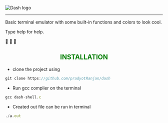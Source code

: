 ![Dash logo](https://github.com/pradyotRanjan/dash/raw/main/DASH%20LOGO.png)                                                 

---

Basic terminal emulator with some built-in functions and colors to look cool.

Type help for help.

🐚 🐚 🐚


**<h2 align="center" style="color:green">INSTALLATION</h1>**
- clone the project using 
```js 
git clone https://github.com/pradyotRanjan/dash
```

- Run gcc complier on the terminal
```js
gcc dash-shell.c
```
- Created out file can be run in terminal
```js
./a.out
```
